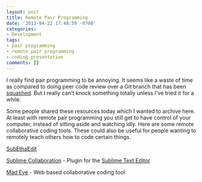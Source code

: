 ```yaml
---
layout: post
title: Remote Pair Programming
date: '2013-04-22 17:48:59 -0700'
categories:
- Development
tags:
- pair programming
- remote pair programming
- coding presentation
comments: []
---
```

<p>I really find pair programming to be annoying. It seems like a waste of time as compared to doing peer code review over a Git branch that has been <a href="http://gitready.com/advanced/2009/02/10/squashing-commits-with-rebase.html" target="_blank">squashed</a>. But I really can't knock something totally unless I've tried it for a while.</p>
<p>Some people shared these resources today which I wanted to archive here. At least with remote pair programming you still get to have control of your computer, instead of sitting aside and watching idly. Here are some remote collaborative coding tools. These could also be useful for people wanting to remotely teach others how to code certain things.</p>
<p><a href="http://www.codingmonkeys.de/subethaedit/" target="_blank">SubEthaEdit</a></p>
<p><a href="https://github.com/zookatron/sublime-collaboration" target="_blank">Sublime Collaboration</a> - Plugin for the <a href="http://www.sublimetext.com/" target="_blank">Sublime Text Editor</a></p>
<p><a href="http://madeye.io/" target="_blank">Mad Eye</a> - Web based collaborative coding tool</p>
<p> </p>

